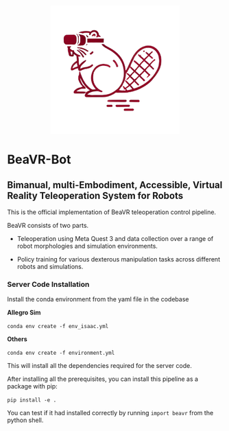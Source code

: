 <p align="center">
  <img src="docs/images/beavr_logo.png" alt="BeaVR-Bot Logo" width="300"/>
</p>

# BeaVR-Bot

## Bimanual, multi-Embodiment, Accessible, Virtual Reality Teleoperation System for Robots

This is the official implementation of BeaVR teleoperation control pipeline.

BeaVR consists of two parts. 

- Teleoperation using Meta Quest 3 and data collection over a range of robot morphologies and simulation environments.

- Policy training for various dexterous manipulation tasks across different robots and simulations.

### Server Code Installation 

Install the conda environment from the yaml file in the codebase

**Allegro Sim**

`conda env create -f env_isaac.yml`

**Others**

`conda env create -f environment.yml`

This will install all the dependencies required for the server code.  

After installing all the prerequisites, you can install this pipeline as a package with pip:

`pip install -e . `

You can test if it had installed correctly by running `import beavr` from the python shell.

